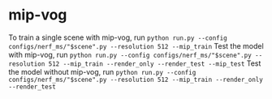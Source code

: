 # mip-vog

To train a single scene with mip-vog, run ```python run.py --config configs/nerf_ms/"$scene".py --resolution 512 --mip_train```
Test the model with mip-vog, run ```python run.py --config configs/nerf_ms/"$scene".py --resolution 512 --mip_train --render_only --render_test --mip_test```
Test the model without mip-vog, run ```python run.py --config configs/nerf_ms/"$scene".py --resolution 512 --mip_train --render_only --render_test```
